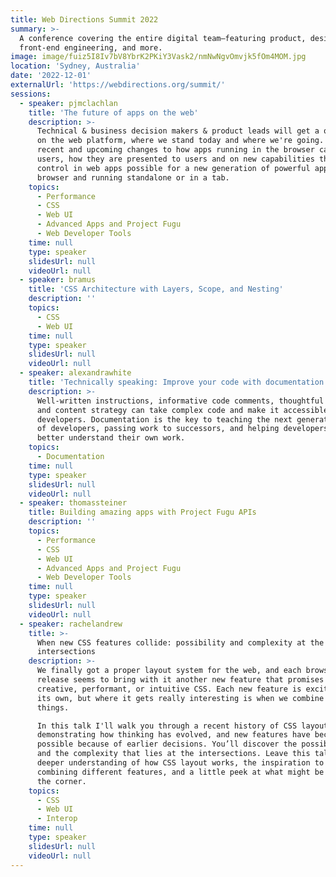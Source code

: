 ```yaml
---
title: Web Directions Summit 2022
summary: >-
  A conference covering the entire digital team–featuring product, design,
  front-end engineering, and more.
image: image/fuiz5I8Iv7bV8YbrK2PKiY3Vask2/nmNwNgvOmvjk5fOm4MOM.jpg
location: 'Sydney, Australia'
date: '2022-12-01'
externalUrl: 'https://webdirections.org/summit/'
sessions:
  - speaker: pjmclachlan
    title: 'The future of apps on the web'
    description: >-
      Technical & business decision makers & product leads will get a quick recap of app history
      on the web platform, where we stand today and where we're going. Emphasis will be on
      recent and upcoming changes to how apps running in the browser can be discovered by
      users, how they are presented to users and on new capabilities that is making complex flow
      control in web apps possible for a new generation of powerful applications powered by the
      browser and running standalone or in a tab.
    topics:
      - Performance
      - CSS
      - Web UI
      - Advanced Apps and Project Fugu
      - Web Developer Tools
    time: null
    type: speaker
    slidesUrl: null
    videoUrl: null
  - speaker: bramus
    title: 'CSS Architecture with Layers, Scope, and Nesting'
    description: ''
    topics:
      - CSS
      - Web UI
    time: null
    type: speaker
    slidesUrl: null
    videoUrl: null
  - speaker: alexandrawhite
    title: 'Technically speaking: Improve your code with documentation'
    description: >-
      Well-written instructions, informative code comments, thoughtful READMEs,
      and content strategy can take complex code and make it accessible to all
      developers. Documentation is the key to teaching the next generation
      of developers, passing work to successors, and helping developers
      better understand their own work.
    topics:
      - Documentation
    time: null
    type: speaker
    slidesUrl: null
    videoUrl: null
  - speaker: thomassteiner
    title: Building amazing apps with Project Fugu APIs
    description: ''
    topics:
      - Performance
      - CSS
      - Web UI
      - Advanced Apps and Project Fugu
      - Web Developer Tools
    time: null
    type: speaker
    slidesUrl: null
    videoUrl: null
  - speaker: rachelandrew
    title: >-
      When new CSS features collide: possibility and complexity at the
      intersections
    description: >-
      We finally got a proper layout system for the web, and each browser
      release seems to bring with it another new feature that promises more
      creative, performant, or intuitive CSS. Each new feature is exciting on
      its own, but where it gets really interesting is when we combine these
      things.

      In this talk I'll walk you through a recent history of CSS layout,
      demonstrating how thinking has evolved, and new features have become
      possible because of earlier decisions. You’ll discover the possibilities,
      and the complexity that lies at the intersections. Leave this talk with a
      deeper understanding of how CSS layout works, the inspiration to try
      combining different features, and a little peek at what might be around
      the corner.
    topics:
      - CSS
      - Web UI
      - Interop
    time: null
    type: speaker
    slidesUrl: null
    videoUrl: null
---
```

